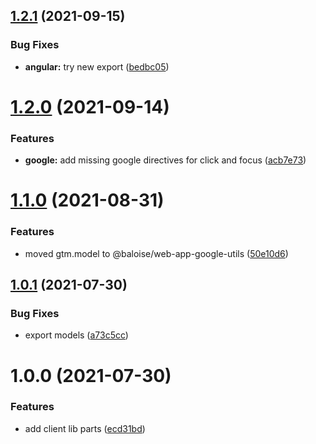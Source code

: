 ## [1.2.1](https://github.com/baloise/web-app-ng-utils/compare/v1.2.0...v1.2.1) (2021-09-15)


### Bug Fixes

* **angular:** try new export ([bedbc05](https://github.com/baloise/web-app-ng-utils/commit/bedbc050c7abc19592d0ecac48ef62b1b18cd078))

# [1.2.0](https://github.com/baloise/web-app-ng-utils/compare/v1.1.0...v1.2.0) (2021-09-14)


### Features

* **google:** add missing google directives for click and focus ([acb7e73](https://github.com/baloise/web-app-ng-utils/commit/acb7e73381cd599c4fed20447285d57517d2d6c0))

# [1.1.0](https://github.com/baloise/web-app-ng-utils/compare/v1.0.1...v1.1.0) (2021-08-31)


### Features

* moved gtm.model to @baloise/web-app-google-utils ([50e10d6](https://github.com/baloise/web-app-ng-utils/commit/50e10d6dfb373647fdc849dfca41ae9bed296581))

## [1.0.1](https://github.com/baloise/web-app-ng-utils/compare/v1.0.0...v1.0.1) (2021-07-30)


### Bug Fixes

* export models ([a73c5cc](https://github.com/baloise/web-app-ng-utils/commit/a73c5cc71f51b7e84b0827348e81a20be7fa0a40))

# 1.0.0 (2021-07-30)


### Features

* add client lib parts ([ecd31bd](https://github.com/baloise/web-app-ng-utils/commit/ecd31bd4a2e41cecac5da1f3c43306c23a364446))
